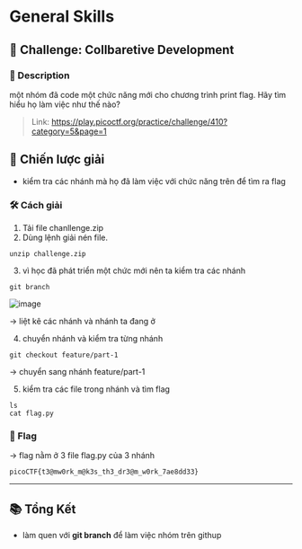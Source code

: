 
# General Skills

## 🧩 Challenge: Collbaretive Development

### 📝 Description
một nhóm đã code một chức năng mới cho chương trình print flag. Hãy tìm hiểu họ làm việc như thế nào?

> Link: https://play.picoctf.org/practice/challenge/410?category=5&page=1

## 🧠 Chiến lược giải
- kiểm tra các nhánh mà họ đã làm việc với chức năng trên để tìm ra flag

### 🛠️ Cách giải

1. Tải file chanllenge.zip
2. Dùng lệnh giải nén file.

```
unzip challenge.zip
```

3. vì học đã phát triển một chức mới nên ta kiểm tra các nhánh 

```
git branch
```
![image](https://github.com/user-attachments/assets/62ccea76-c4c1-46b2-9b9e-d12bbe21affa)

-> liệt kê các nhánh và nhánh ta đang ở

4. chuyển nhánh và kiểm tra từng nhánh 
```
git checkout feature/part-1
```
-> chuyển sang nhánh feature/part-1

5. kiểm tra các file trong nhánh và tìm flag
```
ls
cat flag.py
```

### 🏁 Flag
-> flag nằm ở 3 file flag.py của 3 nhánh
```
picoCTF{t3@mw0rk_m@k3s_th3_dr3@m_w0rk_7ae8dd33}
```

---

## 📚 Tổng Kết
- làm quen với **git branch** để làm việc nhóm trên githup
